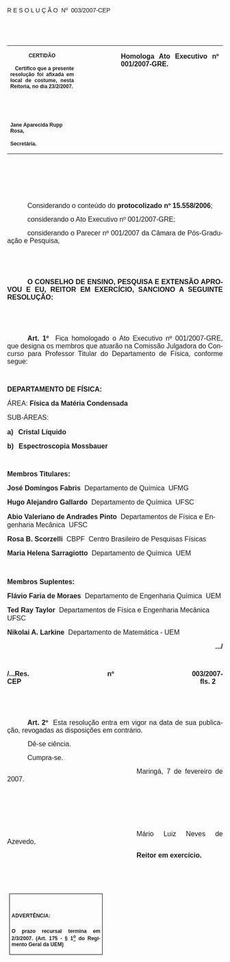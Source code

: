 <body lang=PT-BR link=blue vlink=purple style='tab-interval:35.3pt'>

<div class=Section1>

<p class=MsoTitle><span style='font-family:Arial;mso-bidi-font-family:"Times New Roman"'>R
E S O L U Ç Ã O<span style='mso-spacerun:yes'>  </span>Nº<span
style='mso-spacerun:yes'>  </span>003/2007-CEP<o:p></o:p></span></p>

<p class=BodyText21><span style='font-size:10.0pt;font-family:Arial;mso-bidi-font-family:
"Times New Roman"'><o:p>&nbsp;</o:p></span></p>

<p class=BodyText21><span style='font-size:10.0pt;font-family:Arial;mso-bidi-font-family:
"Times New Roman"'><o:p>&nbsp;</o:p></span></p>

<table class=MsoNormalTable border=0 cellspacing=0 cellpadding=0
 style='border-collapse:collapse;mso-padding-alt:0cm 5.4pt 0cm 5.4pt'>
 <tr style='mso-yfti-irow:0;mso-yfti-firstrow:yes;mso-yfti-lastrow:yes'>
  <td width=196 valign=top style='width:147.15pt;padding:0cm 5.4pt 0cm 5.4pt'>
  <p class=MsoNormal align=center style='text-align:center'><b
  style='mso-bidi-font-weight:normal'><span style='font-size:9.0pt;mso-bidi-font-size:
  10.0pt;font-family:Arial;mso-bidi-font-family:"Times New Roman"'>CERTIDÃO<o:p></o:p></span></b></p>
  <p class=MsoNormal style='text-align:justify'><b style='mso-bidi-font-weight:
  normal'><span style='font-size:9.0pt;mso-bidi-font-size:10.0pt;font-family:
  Arial;mso-bidi-font-family:"Times New Roman"'><span
  style='mso-spacerun:yes'>   </span>Certifico que a presente resolução foi
  afixada em local de costume, nesta Reitoria, no dia 23/2/2007.<o:p></o:p></span></b></p>
  <p class=MsoNormal><b style='mso-bidi-font-weight:normal'><span
  style='font-size:9.0pt;mso-bidi-font-size:10.0pt;font-family:Arial;
  mso-bidi-font-family:"Times New Roman"'><o:p>&nbsp;</o:p></span></b></p>
  <p class=MsoNormal><b style='mso-bidi-font-weight:normal'><span
  style='font-size:9.0pt;mso-bidi-font-size:10.0pt;font-family:Arial;
  mso-bidi-font-family:"Times New Roman"'><o:p>&nbsp;</o:p></span></b></p>
  <p class=MsoNormal><b style='mso-bidi-font-weight:normal'><span
  style='font-size:9.0pt;mso-bidi-font-size:10.0pt;font-family:Arial;
  mso-bidi-font-family:"Times New Roman"'>Jane Aparecida Rupp Rosa,<o:p></o:p></span></b></p>
  <p class=MsoNormal><b style='mso-bidi-font-weight:normal'><span
  style='font-size:9.0pt;mso-bidi-font-size:10.0pt;font-family:Arial;
  mso-bidi-font-family:"Times New Roman"'>Secretária.<o:p></o:p></span></b></p>
  </td>
  <td width=123 valign=top style='width:92.15pt;padding:0cm 5.4pt 0cm 5.4pt'>
  <p class=MsoNormal style='margin-right:-5.4pt'><b style='mso-bidi-font-weight:
  normal'><span style='font-size:11.0pt;mso-bidi-font-size:10.0pt;font-family:
  Arial;mso-bidi-font-family:"Times New Roman"'><o:p>&nbsp;</o:p></span></b></p>
  </td>
  <td width=312 valign=top style='width:233.9pt;padding:0cm 5.4pt 0cm 5.4pt'>
  <p class=MsoNormal style='margin-right:1.7pt;text-align:justify'><b
  style='mso-bidi-font-weight:normal'><span style='font-size:12.0pt;mso-bidi-font-size:
  10.0pt;font-family:Arial;mso-bidi-font-family:"Times New Roman"'>Homologa Ato
  Executivo nº 001/2007-GRE.<o:p></o:p></span></b></p>
  </td>
 </tr>
</table>

<p class=MsoNormal style='text-align:justify;text-indent:35.45pt'><span
style='font-size:12.0pt;mso-bidi-font-size:10.0pt;font-family:Arial;mso-bidi-font-family:
"Times New Roman"'><o:p>&nbsp;</o:p></span></p>

<p class=MsoNormal style='text-align:justify;text-indent:35.45pt'><span
style='font-size:12.0pt;mso-bidi-font-size:10.0pt;font-family:Arial;mso-bidi-font-family:
"Times New Roman"'><o:p>&nbsp;</o:p></span></p>

<p class=MsoNormal style='text-align:justify;text-indent:35.45pt'><span
style='font-size:12.0pt;mso-bidi-font-size:10.0pt;font-family:Arial;mso-bidi-font-family:
"Times New Roman"'><o:p>&nbsp;</o:p></span></p>

<p class=MsoNormal style='text-align:justify;text-indent:35.45pt'><span
style='font-size:12.0pt;mso-bidi-font-size:10.0pt;font-family:Arial;mso-bidi-font-family:
"Times New Roman"'>Considerando o conteúdo do <b style='mso-bidi-font-weight:
normal'>protocolizado nº 15.558/2006</b>;<o:p></o:p></span></p>

<p class=MsoNormal style='text-align:justify;text-indent:35.45pt'><span
style='font-size:12.0pt;mso-bidi-font-size:10.0pt;font-family:Arial;mso-bidi-font-family:
"Times New Roman"'>considerando o Ato Executivo nº 001/2007-GRE;<o:p></o:p></span></p>

<p class=MsoNormal style='text-align:justify;text-indent:35.45pt'><span
style='font-size:12.0pt;mso-bidi-font-size:10.0pt;font-family:Arial;mso-bidi-font-family:
"Times New Roman"'>considerando o Parecer nº 001/2007 da Câmara de
Pós-Graduação e Pesquisa,<o:p></o:p></span></p>

<p class=MsoNormal style='text-align:justify'><span style='font-size:12.0pt;
mso-bidi-font-size:10.0pt;font-family:Arial'><o:p>&nbsp;</o:p></span></p>

<p class=MsoNormal style='text-align:justify'><span style='font-size:12.0pt;
mso-bidi-font-size:10.0pt;font-family:Arial'><o:p>&nbsp;</o:p></span></p>

<p class=MsoNormal style='text-align:justify;text-indent:35.45pt'><b
style='mso-bidi-font-weight:normal'><span style='font-size:12.0pt;mso-bidi-font-size:
10.0pt;font-family:Arial'>O CONSELHO DE ENSINO, PESQUISA E EXTENSÃO APROVOU E
EU, REITOR EM EXERCÍCIO, SANCIONO A SEGUINTE RESOLUÇÃO:<o:p></o:p></span></b></p>

<p class=MsoNormal style='text-align:justify'><span style='font-size:12.0pt;
mso-bidi-font-size:10.0pt;font-family:Arial'><o:p>&nbsp;</o:p></span></p>

<p class=MsoNormal style='text-align:justify'><span style='font-size:12.0pt;
mso-bidi-font-size:10.0pt;font-family:Arial'><o:p>&nbsp;</o:p></span></p>

<p class=MsoNormal style='text-align:justify;text-indent:35.45pt;text-autospace:
ideograph-other'><b style='mso-bidi-font-weight:normal'><span style='font-size:
12.0pt;font-family:Arial'>Art. 1º</span></b><span style='font-size:12.0pt;
font-family:Arial'>&nbsp;&nbsp;Fica homologado o Ato Executivo nº 001/2007-GRE,
que designa os membros que atuarão na Comissão Julgadora do Concurso para
Professor Titular do Departamento de Física, conforme segue: <o:p></o:p></span></p>

<p class=MsoBodyText><b><span style='font-size:12.0pt;font-family:Arial'><o:p>&nbsp;</o:p></span></b></p>

<p class=MsoBodyText style='line-height:120%'><b><span style='font-size:12.0pt;
line-height:120%;font-family:Arial'>DEPARTAMENTO DE FÍSICA:<o:p></o:p></span></b></p>

<p class=MsoBodyText style='line-height:120%'><span style='font-size:12.0pt;
line-height:120%;font-family:Arial'>ÁREA: <b style='mso-bidi-font-weight:normal'>Física
da Matéria Condensada<o:p></o:p></b></span></p>

<p class=MsoBodyText style='line-height:120%'><span style='font-size:12.0pt;
line-height:120%;font-family:Arial'>SUB-ÁREAS: <o:p></o:p></span></p>

<p class=MsoBodyText style='margin-left:0cm;text-align:justify;text-indent:
0cm;line-height:120%;mso-list:l14 level1 lfo20;tab-stops:list 18.0pt'><![if !supportLists]><b
style='mso-bidi-font-weight:normal'><span style='font-size:12.0pt;line-height:
120%;font-family:Arial;mso-fareast-font-family:Arial'><span style='mso-list:
Ignore'>a)<span style='font:7.0pt "Times New Roman"'>&nbsp;&nbsp;&nbsp;&nbsp; </span></span></span></b><![endif]><b
style='mso-bidi-font-weight:normal'><span style='font-size:12.0pt;line-height:
120%;font-family:Arial'>Cristal Líquido<o:p></o:p></span></b></p>

<p class=MsoBodyText style='margin-left:0cm;text-align:justify;text-indent:
0cm;line-height:120%;mso-list:l14 level1 lfo20;tab-stops:list 18.0pt'><![if !supportLists]><b><span
style='font-size:12.0pt;line-height:120%;font-family:Arial;mso-fareast-font-family:
Arial'><span style='mso-list:Ignore'>b)<span style='font:7.0pt "Times New Roman"'>&nbsp;&nbsp;&nbsp;&nbsp;
</span></span></span></b><![endif]><b style='mso-bidi-font-weight:normal'><span
style='font-size:12.0pt;line-height:120%;font-family:Arial'>Espectroscopia
Mossbauer<span style='mso-bidi-font-weight:bold'><o:p></o:p></span></span></b></p>

<p class=MsoBodyText><span style='font-size:12.0pt;font-family:Arial'><o:p>&nbsp;</o:p></span></p>

<p class=MsoBodyText style='line-height:120%'><b style='mso-bidi-font-weight:
normal'><span style='font-size:12.0pt;line-height:120%;font-family:Arial'>Membros
Titulares:<o:p></o:p></span></b></p>

<p class=MsoBodyText style='line-height:120%'><b style='mso-bidi-font-weight:
normal'><span style='font-size:12.0pt;line-height:120%;font-family:Arial'>José
Domingos Fabris</span></b><span style='font-size:12.0pt;line-height:120%;
font-family:Arial'>  Departamento de Química  UFMG<o:p></o:p></span></p>

<p class=MsoBodyText style='line-height:120%'><b style='mso-bidi-font-weight:
normal'><span style='font-size:12.0pt;line-height:120%;font-family:Arial'>Hugo
Alejandro Gallardo</span></b><span style='font-size:12.0pt;line-height:120%;
font-family:Arial'>  Departamento de Química  UFSC<o:p></o:p></span></p>

<p class=MsoBodyText style='line-height:120%'><b style='mso-bidi-font-weight:
normal'><span style='font-size:12.0pt;line-height:120%;font-family:Arial'>Abio
Valeriano de Andrades Pinto</span></b><span style='font-size:12.0pt;line-height:
120%;font-family:Arial'>  Departamentos de Física e Engenharia Mecânica  UFSC<o:p></o:p></span></p>

<p class=MsoBodyText style='line-height:120%'><b style='mso-bidi-font-weight:
normal'><span style='font-size:12.0pt;line-height:120%;font-family:Arial'>Rosa
B. Scorzelli</span></b><span style='font-size:12.0pt;line-height:120%;
font-family:Arial'>  CBPF  Centro Brasileiro de Pesquisas Físicas<o:p></o:p></span></p>

<p class=MsoBodyText style='line-height:120%'><b style='mso-bidi-font-weight:
normal'><span style='font-size:12.0pt;line-height:120%;font-family:Arial'>Maria
Helena Sarragiotto</span></b><span style='font-size:12.0pt;line-height:120%;
font-family:Arial'>  Departamento de Química  UEM<o:p></o:p></span></p>

<p class=MsoBodyText style='line-height:120%'><b style='mso-bidi-font-weight:
normal'><span style='font-size:12.0pt;line-height:120%;font-family:Arial'><o:p>&nbsp;</o:p></span></b></p>

<p class=MsoBodyText style='line-height:120%'><b style='mso-bidi-font-weight:
normal'><span style='font-size:12.0pt;line-height:120%;font-family:Arial'>Membros
Suplentes:<o:p></o:p></span></b></p>

<p class=MsoBodyText style='line-height:120%'><b style='mso-bidi-font-weight:
normal'><span style='font-size:12.0pt;line-height:120%;font-family:Arial'>Flávio
Faria de Moraes </span></b><span style='font-size:12.0pt;line-height:120%;
font-family:Arial'> Departamento de Engenharia Química  UEM<b
style='mso-bidi-font-weight:normal'><o:p></o:p></b></span></p>

<p class=MsoBodyText style='line-height:120%'><b style='mso-bidi-font-weight:
normal'><span style='font-size:12.0pt;line-height:120%;font-family:Arial'>Ted
Ray Taylor </span></b><span style='font-size:12.0pt;line-height:120%;
font-family:Arial'> Departamentos de Física e Engenharia Mecânica  UFSC<b
style='mso-bidi-font-weight:normal'><o:p></o:p></b></span></p>

<p class=MsoBodyText style='line-height:120%'><b style='mso-bidi-font-weight:
normal'><span style='font-size:12.0pt;line-height:120%;font-family:Arial'>Nikolai
A. Larkine </span></b><span style='font-size:12.0pt;line-height:120%;
font-family:Arial'> Departamento de Matemática - UEM<b style='mso-bidi-font-weight:
normal'><o:p></o:p></b></span></p>

<p class=MsoNormal align=right style='text-align:right;text-indent:35.45pt;
text-autospace:ideograph-other'><b style='mso-bidi-font-weight:normal'><span
style='font-size:12.0pt;font-family:Arial'>.../<o:p></o:p></span></b></p>

<p class=MsoNormal style='text-align:justify;text-autospace:ideograph-other'><b
style='mso-bidi-font-weight:normal'><span style='font-size:12.0pt;font-family:
Arial'><o:p>&nbsp;</o:p></span></b></p>

<p class=MsoNormal style='text-align:justify;text-autospace:ideograph-other'><b
style='mso-bidi-font-weight:normal'><span style='font-size:12.0pt;font-family:
Arial'>/...Res. nº 003/2007-CEP<span style='mso-tab-count:8'>                                                                                    </span>
<span style='mso-spacerun:yes'>         </span><span
style='mso-spacerun:yes'> </span>fls. 2<o:p></o:p></span></b></p>

<p class=MsoNormal style='text-align:justify;text-indent:35.45pt;text-autospace:
ideograph-other'><b style='mso-bidi-font-weight:normal'><span style='font-size:
12.0pt;font-family:Arial'><o:p>&nbsp;</o:p></span></b></p>

<p class=MsoNormal style='text-align:justify;text-indent:35.45pt;text-autospace:
ideograph-other'><b style='mso-bidi-font-weight:normal'><span style='font-size:
12.0pt;font-family:Arial'><o:p>&nbsp;</o:p></span></b></p>

<p class=MsoNormal style='text-align:justify;text-indent:35.45pt;text-autospace:
ideograph-other'><b style='mso-bidi-font-weight:normal'><span style='font-size:
12.0pt;font-family:Arial'>Art. 2º<span style='mso-spacerun:yes'>  </span></span></b><span
style='font-size:12.0pt;font-family:Arial'>Esta resolução entra em vigor na
data de sua publicação, revogadas as disposições em contrário.<o:p></o:p></span></p>

<p class=MsoNormal style='text-align:justify;text-indent:36.0pt;text-autospace:
ideograph-other'><span style='font-size:12.0pt;font-family:Arial'>Dê-se
ciência.<o:p></o:p></span></p>

<p class=MsoNormal style='text-align:justify;text-indent:35.45pt'><span
style='font-size:12.0pt;font-family:Arial'>Cumpra-se.<o:p></o:p></span></p>

<p class=MsoNormal style='text-align:justify;text-indent:8.0cm'><span
style='font-size:12.0pt;mso-bidi-font-size:10.0pt;font-family:Arial;mso-bidi-font-family:
"Times New Roman"'>Maringá, 7 de fevereiro de 2007.<o:p></o:p></span></p>

<p class=MsoNormal style='text-align:justify;text-indent:8.0cm'><b
style='mso-bidi-font-weight:normal'><span style='font-size:12.0pt;mso-bidi-font-size:
10.0pt;font-family:Arial;mso-bidi-font-family:"Times New Roman"'><o:p>&nbsp;</o:p></span></b></p>

<p class=MsoNormal style='text-align:justify;text-indent:8.0cm'><b
style='mso-bidi-font-weight:normal'><span style='font-size:12.0pt;mso-bidi-font-size:
10.0pt;font-family:Arial;mso-bidi-font-family:"Times New Roman"'><o:p>&nbsp;</o:p></span></b></p>

<p class=MsoNormal style='text-align:justify;text-indent:8.0cm'><b
style='mso-bidi-font-weight:normal'><span style='font-size:12.0pt;mso-bidi-font-size:
10.0pt;font-family:Arial;mso-bidi-font-family:"Times New Roman"'><o:p>&nbsp;</o:p></span></b></p>

<p class=MsoNormal style='text-align:justify;text-indent:8.0cm'><span
style='font-size:12.0pt;font-family:Arial;mso-bidi-font-family:"Times New Roman"'>Mário
Luiz Neves de Azevedo,<o:p></o:p></span></p>

<p class=MsoNormal style='text-align:justify;text-indent:8.0cm;tab-stops:8.0cm 276.45pt'><b
style='mso-bidi-font-weight:normal'><span style='font-size:12.0pt;font-family:
Arial;mso-bidi-font-family:"Times New Roman"'>Reitor em exercício.<o:p></o:p></span></b></p>

<p class=MsoNormal style='text-align:justify;text-indent:8.0cm'><b
style='mso-bidi-font-weight:normal'><span style='font-size:12.0pt;mso-bidi-font-size:
10.0pt;font-family:Arial;mso-bidi-font-family:"Times New Roman"'><o:p>&nbsp;</o:p></span></b></p>

<p class=MsoNormal style='text-align:justify;text-indent:8.0cm'><b
style='mso-bidi-font-weight:normal'><span style='font-size:12.0pt;mso-bidi-font-size:
10.0pt;font-family:Arial;mso-bidi-font-family:"Times New Roman"'><o:p>&nbsp;</o:p></span></b></p>

<table class=MsoNormalTable border=1 cellspacing=0 cellpadding=0
 style='margin-left:3.5pt;border-collapse:collapse;border:none;mso-border-alt:
 solid windowtext .5pt;mso-padding-alt:0cm 3.5pt 0cm 3.5pt;mso-border-insideh:
 .5pt solid windowtext;mso-border-insidev:.5pt solid windowtext'>
 <tr style='mso-yfti-irow:0;mso-yfti-firstrow:yes;mso-yfti-lastrow:yes'>
  <td width=207 valign=top style='width:155.6pt;border:solid windowtext 1.0pt;
  mso-border-alt:solid windowtext .5pt;padding:0cm 3.5pt 0cm 3.5pt'>
  <h1><span style='font-size:9.0pt;mso-bidi-font-size:10.0pt;font-family:Arial;
  mso-bidi-font-family:"Times New Roman"'>ADVERTÊNCIA:<o:p></o:p></span></h1>
  <p class=MsoNormal style='text-align:justify'><b style='mso-bidi-font-weight:
  normal'><span style='font-size:9.0pt;mso-bidi-font-size:10.0pt;font-family:
  Arial;mso-bidi-font-family:"Times New Roman"'>O prazo recursal termina em 2/3/2007.
  (Art. 175 - § 1<u><sup>o</sup></u> do Regimento Geral da UEM)</span></b><span
  style='font-size:9.0pt;mso-bidi-font-size:10.0pt;font-family:Arial;
  mso-bidi-font-family:"Times New Roman"'><o:p></o:p></span></p>
  </td>
 </tr>
</table>

<p class=MsoNormal style='text-align:justify;tab-stops:404.0pt'><span
style='font-size:12.0pt;mso-bidi-font-size:10.0pt;font-family:Arial'><o:p>&nbsp;</o:p></span></p>

<p class=MsoNormal><o:p>&nbsp;</o:p></p>

</div>

</body>
